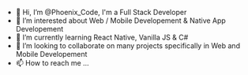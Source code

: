 - 👋 Hi, I’m @Phoenix_Code, I'm a Full Stack Developer
- 👀 I’m interested about Web / Mobile Developement & Native App Developement 
- 🌱 I’m currently learning React Native, Vanilla JS & C#
- 💞️ I’m looking to collaborate on many projects specifically in Web and Mobile Developement
- 📫 How to reach me ...

<!---
Phoenix-Code-Interactive/Phoenix-Code-Interactive is a ✨ special ✨ repository because its `README.md` (this file) appears on your GitHub profile.
You can click the Preview link to take a look at your changes.
--->
